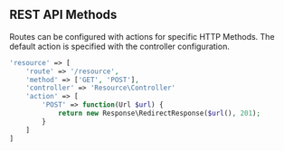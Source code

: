 ## REST API Methods
Routes can be configured with actions for specific HTTP Methods. The default action is specified with the controller configuration.

```php
'resource' => [
    'route' => '/resource',
    'method' => ['GET', 'POST'],
    'controller' => 'Resource\Controller'
    'action' => [
        'POST' => function(Url $url) {
            return new Response\RedirectResponse($url(), 201);
        }
    ]
]
```
